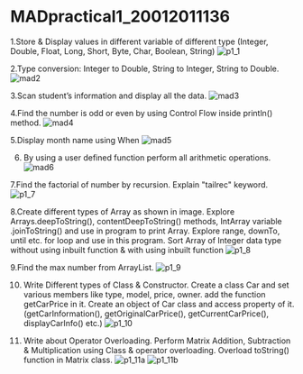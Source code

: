 # MADpractical1_20012011136

1.Store & Display values in different variable of different type (Integer, Double, Float, Long, Short, Byte, Char, Boolean, String)
![p1_1](https://user-images.githubusercontent.com/110655668/186093965-3484fed3-290d-45de-ab18-e68415c94698.png)

2.Type conversion: Integer to Double, String to Integer, String to Double.
![mad2](https://user-images.githubusercontent.com/110655668/183472280-5c72d166-d1f2-4c32-b3d3-e94087325c27.png)

3.Scan student’s information and display all the data.
![mad3](https://user-images.githubusercontent.com/110655668/183472372-a6c29275-a334-41d9-906b-e8a1e96088ac.png)

4.Find the number is odd or even by using Control Flow inside println() method.
![mad4](https://user-images.githubusercontent.com/110655668/183472499-39835ae0-e9a2-468e-b327-7fd1188ee730.png)

5.Display month name using When
![mad5](https://user-images.githubusercontent.com/110655668/183472579-2ecbbdc8-001e-4461-8b66-0c922ecb6b5c.png)

6. By using a user defined function perform all arithmetic operations.
![mad6](https://user-images.githubusercontent.com/110655668/183472638-abce9d77-bb1e-4019-bf86-3b2068ce6db2.png)

7.Find the factorial of number by recursion. Explain "tailrec" keyword.
![p1_7](https://user-images.githubusercontent.com/110655668/186111131-50dfaff8-e075-4a76-95af-3f8a8922c97a.png)

8.Create different types of Array as shown in image. Explore Arrays.deepToString(), contentDeepToString() methods, IntArray variable .joinToString()  and use in program to print Array. Explore range, downTo, until etc. for loop and use in this program. Sort Array of Integer data type without using inbuilt function & with using inbuilt function
![p1_8](https://user-images.githubusercontent.com/110655668/186125604-2b8ca4b9-2d48-42e2-aaef-2f13b7c614b1.png)

9.Find the max number from ArrayList.
![p1_9](https://user-images.githubusercontent.com/110655668/186146267-ff7b84a9-92af-4cc4-a6b3-f3410ca8276c.png)

10. Write Different types of Class & Constructor. Create a class Car and set various members like type, model, price, owner. add the function getCarPrice in it. Create an object of Car class and access property of it. (getCarInformation(), getOriginalCarPrice(), getCurrentCarPrice(), displayCarInfo() etc.)
![p1_10](https://user-images.githubusercontent.com/110655668/186146338-056a9c76-613f-4870-aed3-e8af57d72901.png)

11. Write about Operator Overloading. Perform Matrix Addition, Subtraction & Multiplication using Class & operator overloading. Overload toString() function in Matrix class.
![p1_11a](https://user-images.githubusercontent.com/110655668/186146388-86f41d53-69b2-47a5-977a-cf267498b123.png)
![p1_11b](https://user-images.githubusercontent.com/110655668/186146407-8685c7f7-1528-419b-8731-a3e7925a9122.png)
